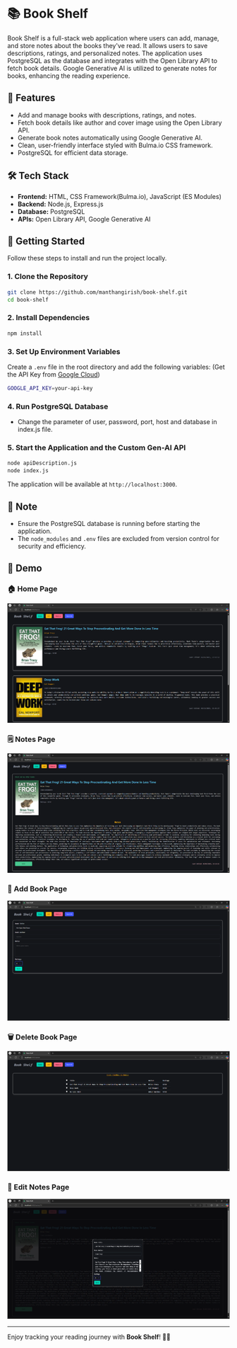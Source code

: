 # 📚 Book Shelf

Book Shelf is a full-stack web application where users can add, manage, and store notes about the books they've read. It allows users to save descriptions, ratings, and personalized notes. The application uses PostgreSQL as the database and integrates with the Open Library API to fetch book details. Google Generative AI is utilized to generate notes for books, enhancing the reading experience.

## 🌟 Features

- Add and manage books with descriptions, ratings, and notes.
- Fetch book details like author and cover image using the Open Library API.
- Generate book notes automatically using Google Generative AI.
- Clean, user-friendly interface styled with Bulma.io CSS framework.
- PostgreSQL for efficient data storage.

## 🛠️ Tech Stack

- **Frontend:** HTML, CSS Framework(Bulma.io), JavaScript (ES Modules)
- **Backend:** Node.js, Express.js
- **Database:** PostgreSQL
- **APIs:** Open Library API, Google Generative AI

## 🚀 Getting Started

Follow these steps to install and run the project locally.

### 1. Clone the Repository

```bash
git clone https://github.com/manthangirish/book-shelf.git
cd book-shelf
```

### 2. Install Dependencies

```bash
npm install
```

### 3. Set Up Environment Variables

Create a `.env` file in the root directory and add the following variables: (Get the API Key from [Google Cloud](https://ai.google.dev/gemini-api/docs/api-key))
 

```bash
GOOGLE_API_KEY=your-api-key
```

### 4. Run PostgreSQL Database  
- Change the parameter of user, password, port, host and database in index.js file.


### 5. Start the Application and the Custom Gen-AI API

```bash
node apiDescription.js
node index.js
```

The application will be available at `http://localhost:3000`.


## 📝 Note

- Ensure the PostgreSQL database is running before starting the application.
- The `node_modules` and `.env` files are excluded from version control for security and efficiency.

## 📖 Demo

### 🏠 Home Page
![Home Page](public/images/home.png)

### 🗒️ Notes Page
![Notes Page](public/images/notes.png)

### 📖 Add Book Page
![Add Book Page](public/images/add.png)

### 🗑️ Delete Book Page
![Delete Book Page](public/images/delete.png)

### 📝 Edit Notes Page
![Edit Notes Page](public/images/editNotes.png)

---

Enjoy tracking your reading journey with **Book Shelf**! 📖✨

